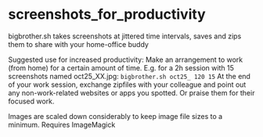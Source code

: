 # screenshots_for_productivity
bigbrother.sh takes screenshots at jittered time intervals, saves and zips them to share with your home-office buddy

Suggested use for increased productivity: Make an arrangement to work (from home) for a certain amount of time.
E.g. for a 2h session with 15 screenshots named oct25_XX.jpg:
`bigbrother.sh oct25_ 120 15`
At the end of your work session, exchange zipfiles with your colleague and point out any non-work-related websites or apps you spotted. Or praise them for their focused work.

Images are scaled down considerably to keep image file sizes to a minimum.
Requires ImageMagick
